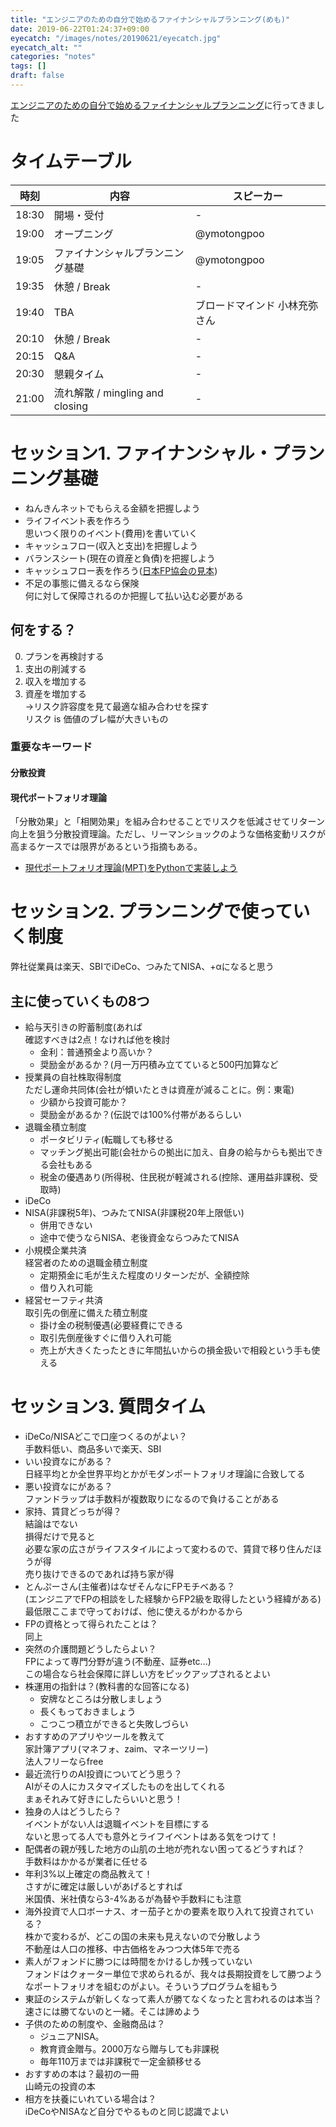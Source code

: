 ```yaml
---
title: "エンジニアのための自分で始めるファイナンシャルプランニング(めも)"
date: 2019-06-22T01:24:37+09:00
eyecatch: "/images/notes/20190621/eyecatch.jpg"
eyecatch_alt: ""
categories: "notes"
tags: []
draft: false
---
```


[エンジニアのための自分で始めるファイナンシャルプランニング](https://connpass.com/event/132989/)に行ってきました

# タイムテーブル
時刻 | 内容 | スピーカー
---|---|---
18:30 | 開場・受付 | -
19:00 | オープニング | @ymotongpoo
19:05 | ファイナンシャルプランニング基礎 | @ymotongpoo
19:35 | 休憩 / Break | -
19:40 | TBA | ブロードマインド 小林充弥さん
20:10 | 休憩 / Break | -
20:15 | Q&A | -
20:30 | 懇親タイム | -
21:00 | 流れ解散 / mingling and closing | -

# セッション1. ファイナンシャル・プランニング基礎
- ねんきんネットでもらえる金額を把握しよう
- ライフイベント表を作ろう<br>思いつく限りのイベント(費用)を書いていく
- キャッシュフロー(収入と支出)を把握しよう
- バランスシート(現在の資産と負債)を把握しよう
- キャッシュフロー表を作ろう([日本FP協会の見本](https://www.jafp.or.jp/know/fp/sheet/))
- 不足の事態に備えるなら保険<br>
何に対して保障されるのか把握して払い込む必要がある

## 何をする？
0. プランを再検討する
1. 支出の削減する
2. 収入を増加する
3. 資産を増加する<br>->リスク許容度を見て最適な組み合わせを探す<br>リスク is 価値のブレ幅が大きいもの

### 重要なキーワード
#### 分散投資
#### 現代ポートフォリオ理論
「分散効果」と「相関効果」を組み合わせることでリスクを低減させてリターン向上を狙う分散投資理論。ただし、リーマンショックのような価格変動リスクが高まるケースでは限界があるという指摘もある。

- [現代ポートフォリオ理論(MPT)をPythonで実装しよう](http://www.stockdog.work/entry/2018/07/07/180156)

# セッション2. プランニングで使っていく制度
弊社従業員は楽天、SBIでiDeCo、つみたてNISA、+αになると思う

## 主に使っていくもの8つ
- 給与天引きの貯蓄制度(あれば<br>確認すべきは2点！なければ他を検討
  - 金利：普通預金より高いか？
  - 奨励金があるか？(月一万円積み立てていると500円加算など
- 授業員の自社株取得制度<br>ただし運命共同体(会社が傾いたときは資産が減ることに。例：東電)
  - 少額から投資可能か？
  - 奨励金があるか？(伝説では100%付帯があるらしい
- 退職金積立制度
  - ポータビリティ(転職しても移せる
  - マッチング拠出可能(会社からの拠出に加え、自身の給与からも拠出できる会社もある
  - 税金の優遇あり(所得税、住民税が軽減される(控除、運用益非課税、受取時)
- iDeCo
- NISA(非課税5年)、つみたてNISA(非課税20年上限低い)
  - 併用できない
  - 途中で使うならNISA、老後資金ならつみたてNISA
- 小規模企業共済<br>経営者のための退職金積立制度
  - 定期預金に毛が生えた程度のリターンだが、全額控除
  - 借り入れ可能
- 経営セーフティ共済<br>取引先の倒産に備えた積立制度
  - 掛け金の税制優遇(必要経費にできる
  - 取引先倒産後すぐに借り入れ可能
  - 売上が大きくたったときに年間払いからの損金扱いで相殺という手も使える

# セッション3. 質問タイム
- iDeCo/NISAどこで口座つくるのがよい？<br>手数料低い、商品多いで楽天、SBI
- いい投資なにがある？<br>日経平均とか全世界平均とかがモダンポートフォリオ理論に合致してる
- 悪い投資なにがある？<br>ファンドラップは手数料が複数取りになるので負けることがある
- 家持、賃貸どっちが得？<br>結論はでない<br>損得だけで見ると<br>必要な家の広さがライフスタイルによって変わるので、賃貸で移り住んだほうが得<br>売り抜けできるのであれば持ち家が得
- とんぷーさん(主催者)はなぜそんなにFPモチベある？<br>(エンジニアでFPの相談をした経験からFP2級を取得したという経緯がある)<br>最低限ここまで守っておけば、他に使えるがわかるから
- FPの資格とって得られたことは？<br>同上
- 突然の介護問題どうしたらよい？<br>FPによって専門分野が違う(不動産、証券etc...)<br>この場合なら社会保障に詳しい方をピックアップされるとよい
- 株運用の指針は？(教科書的な回答になる)
  - 安牌なところは分散しましょう
  - 長くもっておきましょう
  - こつこつ積立ができると失敗しづらい
- おすすめのアプリやツールを教えて<br>家計簿アプリ(マネフォ、zaim、マネーツリー)<br>法人フリーならfree
- 最近流行りのAI投資についてどう思う？<br>AIがその人にカスタマイズしたものを出してくれる<br>まぁそれみて好きにしたらいいと思う！
- 独身の人はどうしたら？<br>イベントがない人は退職イベントを目標にする<br>ないと思ってる人でも意外とライフイベントはある気をつけて！
- 配偶者の親が残した地方の山肌の土地が売れない困ってるどうすれば？<br>手数料はかかるが業者に任せる
- 年利3%以上確定の商品教えて！<br>さすがに確定は厳しいがあげるとすれば<br>米国債、米社債なら3-4%あるが為替や手数料にも注意
- 海外投資で人口ボーナス、オー茄子とかの要素を取り入れて投資されている？<br>株かで変わるが、どこの国の未来も見えないので分散しよう<br>不動産は人口の推移、中古価格をみつつ大体5年で売る
- 素人がフォンドに勝つには時間をかけるしか残っていない<br>フォンドはクォーター単位で求められるが、我々は長期投資をして勝つようなポートフォリオを組むのがよい。そういうプログラムを組もう
- 東証のシステムが新しくなって素人が勝てなくなったと言われるのは本当？<br>速さには勝てないのと一緒。そこは諦めよう
- 子供のための制度や、金融商品は？
  - ジュニアNISA。
  - 教育資金贈与。2000万なら贈与しても非課税
  - 毎年110万までは非課税で一定金額移せる
- おすすめの本は？最初の一冊<br>山崎元の投資の本
- 相方を扶養にいれている場合は？<br>iDeCoやNISAなど自分でやるものと同じ認識でよい
